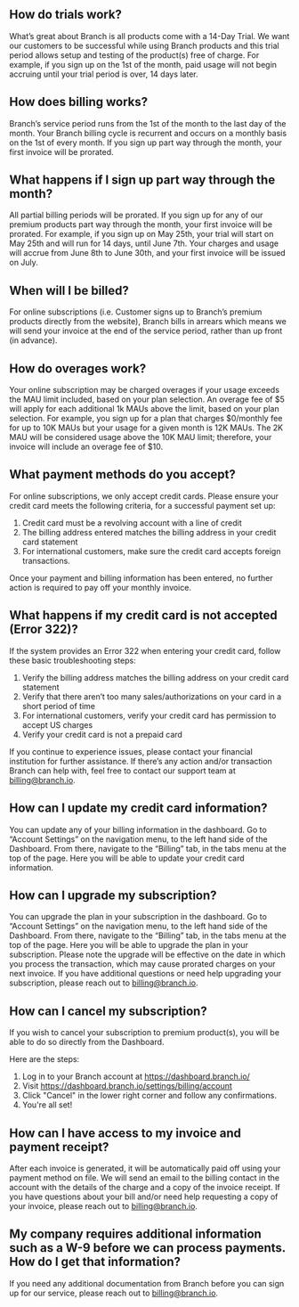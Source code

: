 ## How do trials work?

What’s great about Branch is all products come with a 14-Day Trial. We want our customers to be successful while using Branch products and this trial period allows setup and testing of the product(s) free of charge. For example, if you sign up on the 1st of the month, paid usage will not begin accruing until your trial period is over, 14 days later.


## How does billing works?

Branch’s service period runs from the 1st of the month to the last day of the month. Your Branch billing cycle is recurrent and occurs on a monthly basis on the 1st of every month. If you sign up part way through the month, your first invoice will be prorated. 
 

## What happens if I sign up part way through the month?

All partial billing periods will be prorated. If you sign up for any of our premium products part way through the month, your first invoice will be prorated. For example, if you sign up on May 25th, your trial will start on May 25th and will run for 14 days, until June 7th. Your charges and usage will accrue from June 8th to June 30th, and your first invoice will be issued on July.


## When will I be billed?

For online subscriptions (i.e. Customer signs up to Branch’s premium products directly from the website), Branch bills in arrears which means we will send your invoice at the end of the service period, rather than up front (in advance). 
 

## How do overages work?

Your online subscription may be charged overages if your usage exceeds the MAU limit included, based on your plan selection. An overage fee of $5 will apply for each additional 1k MAUs above the limit, based on your plan selection. For example, you sign up for a plan that charges $0/monthly fee for up to 10K MAUs but your usage for a given month is 12K MAUs. The 2K MAU will be considered usage above the 10K MAU limit; therefore, your invoice will include an overage fee of $10.


## What payment methods do you accept?

For online subscriptions, we only accept credit cards. Please ensure your credit card meets the following criteria, for a successful payment set up:

1. Credit card must be a revolving account with a line of credit
2. The billing address entered matches the billing address in your credit card statement
3. For international customers, make sure the credit card accepts foreign transactions.

Once your payment and billing information has been entered, no further action is required to pay off your monthly invoice.
 

## What happens if my credit card is not accepted (Error 322)?

If the system provides an Error 322 when entering your credit card, follow these basic troubleshooting steps:

1. Verify the billing address matches the billing address on your credit card statement
2. Verify that there aren’t too many sales/authorizations on your card in a short period of time
3. For international customers, verify your credit card has permission to accept US charges
4. Verify your credit card is not a prepaid card

If you continue to experience issues, please contact your financial institution for further assistance. If there’s any action and/or transaction Branch can help with, feel free to contact our support team at billing@branch.io.


## How can I update my credit card information?

You can update any of your billing information in the dashboard. Go to “Account Settings” on the navigation menu, to the left hand side of the Dashboard. From there, navigate to the “Billing” tab, in the tabs menu at the top of the page. Here you will be able to update your credit card information.
 

## How can I upgrade my subscription?

You can upgrade the plan in your subscription  in the dashboard. Go to “Account Settings” on the navigation menu, to the left hand side of the Dashboard. From there, navigate to the “Billing” tab, in the tabs menu at the top of the page. Here you will be able to upgrade the plan in your subscription. Please note the upgrade will be effective on the date in which you process the transaction, which may cause prorated charges on your next invoice. If you have additional questions or need help upgrading your subscription, please reach out to billing@branch.io.
 

## How can I cancel my subscription?

If you wish to cancel your subscription to premium product(s), you will be able to do so directly from the Dashboard.  

Here are the steps: 

1. Log in to your Branch account at https://dashboard.branch.io/
2. Visit https://dashboard.branch.io/settings/billing/account
3. Click "Cancel" in the lower right corner and follow any confirmations.
4. You're all set!


## How can I have access to my invoice and payment receipt?

After each invoice is generated, it will be automatically paid off using your payment method on file. We will send an email to the billing contact in the account with the details of the charge and a copy of the invoice receipt. If you have questions about your bill and/or need help requesting a copy of your invoice, please reach out to billing@branch.io.


## My company requires additional information such as a W-9 before we can process payments. How do I get that information?

If you need any additional documentation from Branch before you can sign up for our service, please reach out to billing@branch.io.

